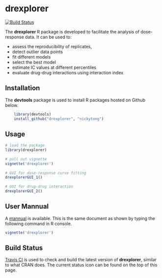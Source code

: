 # drexplorer

[![Build Status](https://travis-ci.org/nickytong/drexplorer.svg?branch=master)](https://travis-ci.org/nickytong/drexplorer)

The **drexplorer** R package is developed to facilitate the analysis of dose-response data. It can be used to:
* assess the reproducibility of replicates, 
* detect outlier data points
* fit different models
* select the best model
* estimate IC values at different percentiles
* evaluate drug-drug interactions using interaction index

## Installation

The **devtools** package is used to install R packages hosted on Github below.

```r
    library(devtools)
    install_github("drexplorer", "nickytong")
```

## Usage
```r
# load the package
library(drexplorer)
	
# pull out vignette
vignette('drexplorer')
	
# GUI for dose-response curve fitting
drexplorerGUI_1()
	
# GUI for drug-drug interaction
drexplorerGUI_2()
```    

## User Mannual
A [mannual](https://github.com/nickytong/drexplorer/blob/master/vignettes/drexplorer.pdf) is available. This is the same document as shown by typing the following command in R console.

```r
vignette('drexplorer')
```

## Build Status
[Travis
CI](http://yihui.name/en/2013/04/travis-ci-general-purpose/) is used to check and build the latest version of **drexplorer**, similar to what CRAN does. The current status icon can be found on the top of this page.  

